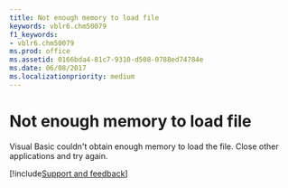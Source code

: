 ```yaml
---
title: Not enough memory to load file
keywords: vblr6.chm50079
f1_keywords:
- vblr6.chm50079
ms.prod: office
ms.assetid: 0166bda4-81c7-9310-d508-0788ed74784e
ms.date: 06/08/2017
ms.localizationpriority: medium
---
```



# Not enough memory to load file

Visual Basic couldn't obtain enough memory to load the file. Close other applications and try again.

[!include[Support and feedback](~/includes/feedback-boilerplate.md)]